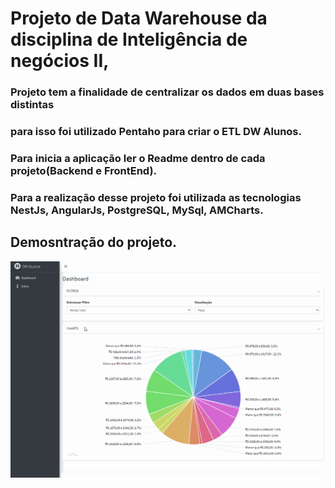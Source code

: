 # Projeto de Data Warehouse da disciplina de Inteligência de negócios II,
### Projeto tem a finalidade de centralizar os dados em duas bases distintas
### para isso foi utilizado Pentaho para criar o ETL DW Alunos.

### Para inicia a aplicação ler o Readme dentro de cada projeto(Backend e FrontEnd).
### Para a realização desse projeto foi utilizada as tecnologias NestJs, AngularJs, PostgreSQL, MySql, AMCharts.

## Demosntração do projeto.


<p  align="center"><img src="https://github.com/XandRules/dataWarehouseAcademico/blob/main/gif/dwalunos.gif"></p>
